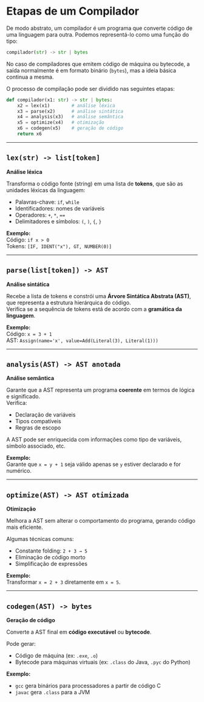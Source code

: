 # Etapas de um Compilador

De modo abstrato, um compilador é um programa que converte código de uma linguagem para outra. Podemos representá-lo como uma função do tipo:

```python
compilador(str) -> str | bytes
```

No caso de compiladores que emitem código de máquina ou bytecode, a saída normalmente é em formato binário (`bytes`), mas a ideia básica continua a mesma.

O processo de compilação pode ser dividido nas seguintes etapas:

```python
def compilador(x1: str) -> str | bytes:
    x2 = lex(x1)        # análise léxica
    x3 = parse(x2)      # análise sintática
    x4 = analysis(x3)   # análise semântica
    x5 = optimize(x4)   # otimização
    x6 = codegen(x5)    # geração de código
    return x6
```

---

## `lex(str) -> list[token]`

**Análise léxica**

Transforma o código fonte (string) em uma lista de **tokens**, que são as unidades léxicas da linguagem:

- Palavras-chave: `if`, `while`
- Identificadores: nomes de variáveis
- Operadores: `+`, `*`, `==`
- Delimitadores e símbolos: `(`, `)`, `{`, `}`

**Exemplo:**  
Código: `if x > 0`  
Tokens: `[IF, IDENT("x"), GT, NUMBER(0)]`

---

## `parse(list[token]) -> AST`

**Análise sintática**

Recebe a lista de tokens e constrói uma **Árvore Sintática Abstrata (AST)**, que representa a estrutura hierárquica do código.  
Verifica se a sequência de tokens está de acordo com a **gramática da linguagem**.

**Exemplo:**  
Código: `x = 3 + 1`  
AST: `Assign(name='x', value=Add(Literal(3), Literal(1)))`

---

## `analysis(AST) -> AST anotada`

**Análise semântica**

Garante que a AST representa um programa **coerente** em termos de lógica e significado.  
Verifica:
- Declaração de variáveis
- Tipos compatíveis
- Regras de escopo

A AST pode ser enriquecida com informações como tipo de variáveis, símbolo associado, etc.

**Exemplo:**  
Garante que `x = y + 1` seja válido apenas se `y` estiver declarado e for numérico.

---

## `optimize(AST) -> AST otimizada`

**Otimização**

Melhora a AST sem alterar o comportamento do programa, gerando código mais eficiente.

Algumas técnicas comuns:
- Constante folding: `2 + 3 → 5`
- Eliminação de código morto
- Simplificação de expressões

**Exemplo:**  
Transformar `x = 2 + 3` diretamente em `x = 5`.

---

## `codegen(AST) -> bytes`

**Geração de código**

Converte a AST final em **código executável** ou **bytecode**.

Pode gerar:
- Código de máquina (ex: `.exe`, `.o`)
- Bytecode para máquinas virtuais (ex: `.class` do Java, `.pyc` do Python)

**Exemplo:**  
- `gcc` gera binários para processadores a partir de código C  
- `javac` gera `.class` para a JVM